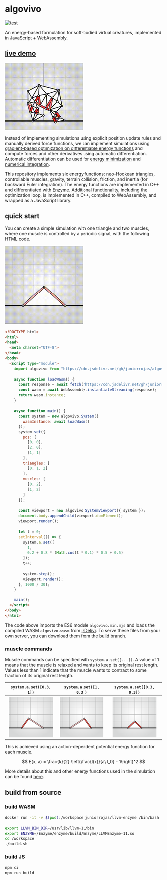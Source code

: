 # algovivo

[![test](https://github.com/juniorrojas/algovivo/actions/workflows/test.yml/badge.svg)](https://github.com/juniorrojas/algovivo/actions/workflows/test.yml)

An energy-based formulation for soft-bodied virtual creatures, implemented in JavaScript + WebAssembly.

## [live demo](https://juniorrojas.com/algovivo)

<a href="https://juniorrojas.com/algovivo">
  <img src="media/locomotion.gif" width="250px">
</a>

Instead of implementing simulations using explicit position update rules and manually derived force functions, we can implement simulations using [gradient-based optimization on differentiable energy functions](https://medium.com/@juniorrojas/physics-based-simulation-via-backpropagation-on-energy-functions-6d3b0e93f5fb) and compute forces and other derivatives using automatic differentiation. Automatic differentiation can be used for [energy minimization](https://github.com/juniorrojas/hookean-springs-pytorch) and [numerical integration](https://github.com/juniorrojas/springs-integration-pytorch).

This repository implements six energy functions: neo-Hookean triangles, controllable muscles, gravity, terrain collision, friction, and inertia (for backward Euler integration). The energy functions are implemented in C++ and differentiated with [Enzyme](https://github.com/EnzymeAD/Enzyme). Additional functionality, including the optimization loop, is implemented in C++, compiled to WebAssembly, and wrapped as a JavaScript library.

## quick start

You can create a simple simulation with one triangle and two muscles, where one muscle is controlled by a periodic signal, with the following HTML code.

<img src="media/periodic.gif" width="250px">

```html
<!DOCTYPE html>
<html>
<head>
  <meta charset="UTF-8">
</head>
<body>
  <script type="module">
    import algovivo from "https://cdn.jsdelivr.net/gh/juniorrojas/algovivo@a03004d1f0b6dd2bbf92645800159b0fc71d817e/build/algovivo.min.mjs";

    async function loadWasm() {
      const response = await fetch("https://cdn.jsdelivr.net/gh/juniorrojas/algovivo@a03004d1f0b6dd2bbf92645800159b0fc71d817e/build/algovivo.wasm");
      const wasm = await WebAssembly.instantiateStreaming(response);
      return wasm.instance;
    }

    async function main() {
      const system = new algovivo.System({
        wasmInstance: await loadWasm()
      });
      system.set({
        pos: [
          [0, 0],
          [2, 0],
          [1, 1]
        ],
        triangles: [
          [0, 1, 2]
        ],
        muscles: [
          [0, 2],
          [1, 2]
        ]
      });

      const viewport = new algovivo.SystemViewport({ system });
      document.body.appendChild(viewport.domElement);
      viewport.render();

      let t = 0;
      setInterval(() => {
        system.a.set([
          1,
          0.2 + 0.8 * (Math.cos(t * 0.1) * 0.5 + 0.5)
        ]);
        t++;

        system.step();
        viewport.render();
      }, 1000 / 30);
    }

    main();
  </script>
</body>
</html>
```

The code above imports the ES6 module `algovivo.min.mjs` and loads the compiled WASM `algovivo.wasm` from [jsDelivr](https://www.jsdelivr.com/). To serve these files from your own server, you can download them from the [build](https://github.com/juniorrojas/algovivo/tree/build/build) branch.

### muscle commands

Muscle commands can be specified with `system.a.set([...])`. A value of 1 means that the muscle is relaxed and wants to keep its original rest length. Values less than 1 indicate that the muscle wants to contract to some fraction of its original rest length.

| `system.a.set([0.3, 1])` | `system.a.set([1, 0.3])` | `system.a.set([0.3, 0.3])`  |
| ------------- |-------------| -----|
| <div align="center"><img src="media/muscle-contract-left.png" width="140px"></div> | <div align="center"><img src="media/muscle-contract-right.png" width="140px"></div> | <div align="center"><img src="media/muscle-contract-both.png" width="140px"></div> |

This is achieved using an action-dependent potential energy function for each muscle.

$$
E(x, a) = \frac{k}{2} \left(\frac{l(x)}{a\ l_0} - 1\right)^2
$$

More details about this and other energy functions used in the simulation can be found [here](https://arxiv.org/abs/2102.05791).

## build from source

### build WASM

```sh
docker run -it -v $(pwd):/workspace juniorrojas/llvm-enzyme /bin/bash

export LLVM_BIN_DIR=/usr/lib/llvm-11/bin
export ENZYME=/Enzyme/enzyme/build/Enzyme/LLVMEnzyme-11.so
cd /workspace
./build.sh
```

### build JS

```sh
npm ci
npm run build
```
